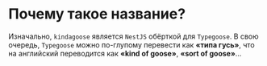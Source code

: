 # Почему такое название?

Изначально, `kindagoose` является `NestJS` обёрткой для `Typegoose`. В свою очередь, `Typegoose` можно по-глупому перевести как **«типа гусь»**, что на английский переводится как **«kind of goose»**, **«sort of goose»**...
